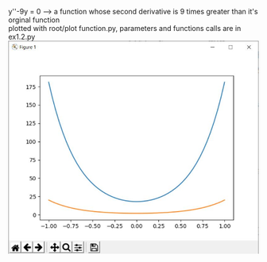 

y''-9y = 0  --> a function whose second derivative is 9 times greater than it's orginal function<br>
plotted with root/plot function.py, parameters and functions calls are in ex1.2.py<br>
![alt text](https://github.com/dong-zhan/differential_equation/blob/main/Second%20Order/ex1.2.JPG)


